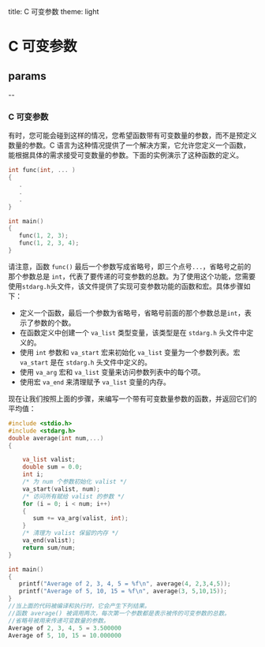 title: C 可变参数
theme: light



# C 可变参数
## params


--

### C 可变参数

有时，您可能会碰到这样的情况，您希望函数带有可变数量的参数，而不是预定义数量的参数。C 语言为这种情况提供了一个解决方案，它允许您定义一个函数，能根据具体的需求接受可变数量的参数。下面的实例演示了这种函数的定义。
```c
int func(int, ... ) 
{
   .
   .
   .
}

int main()
{
   func(1, 2, 3);
   func(1, 2, 3, 4);
}
```
请注意，函数 `func()` 最后一个参数写成省略号，即三个点号` ... `，省略号之前的那个参数总是 `int`，代表了要传递的可变参数的总数。为了使用这个功能，您需要使用` stdarg.h `头文件，该文件提供了实现可变参数功能的函数和宏。具体步骤如下：

* 定义一个函数，最后一个参数为省略号，省略号前面的那个参数总是` int `，表示了参数的个数。
* 在函数定义中创建一个 `va_list` 类型变量，该类型是在 `stdarg.h` 头文件中定义的。
* 使用 `int` 参数和 `va_start` 宏来初始化 `va_list` 变量为一个参数列表。宏 `va_start` 是在 `stdarg.h` 头文件中定义的。
* 使用 `va_arg` 宏和 `va_list` 变量来访问参数列表中的每个项。
* 使用宏 `va_end` 来清理赋予 `va_list` 变量的内存。

现在让我们按照上面的步骤，来编写一个带有可变数量参数的函数，并返回它们的平均值：

```c
#include <stdio.h>
#include <stdarg.h>
double average(int num,...)
{

    va_list valist;
    double sum = 0.0;
    int i;
    /* 为 num 个参数初始化 valist */
    va_start(valist, num);
    /* 访问所有赋给 valist 的参数 */
    for (i = 0; i < num; i++)
    {
       sum += va_arg(valist, int);
    }
    /* 清理为 valist 保留的内存 */
    va_end(valist);
    return sum/num;
}

int main()
{
   printf("Average of 2, 3, 4, 5 = %f\n", average(4, 2,3,4,5));
   printf("Average of 5, 10, 15 = %f\n", average(3, 5,10,15));
}
//当上面的代码被编译和执行时，它会产生下列结果。
//函数 average() 被调用两次，每次第一个参数都是表示被传的可变参数的总数。
//省略号被用来传递可变数量的参数。
Average of 2, 3, 4, 5 = 3.500000
Average of 5, 10, 15 = 10.000000
```
